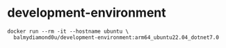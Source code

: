 # development-environment

```
docker run --rm -it --hostname ubuntu \
  balmydiamond0u/development-environment:arm64_ubuntu22.04_dotnet7.0
```
